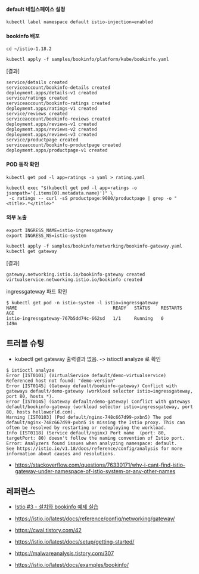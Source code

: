 

#### default 네임스페이스 설정 ####
```
kubectl label namespace default istio-injection=enabled
```


#### bookinfo 배포 ####
```
cd ~/istio-1.18.2

kubectl apply -f samples/bookinfo/platform/kube/bookinfo.yaml 
```
[결과]
```
service/details created
serviceaccount/bookinfo-details created
deployment.apps/details-v1 created
service/ratings created
serviceaccount/bookinfo-ratings created
deployment.apps/ratings-v1 created
service/reviews created
serviceaccount/bookinfo-reviews created
deployment.apps/reviews-v1 created
deployment.apps/reviews-v2 created
deployment.apps/reviews-v3 created
service/productpage created
serviceaccount/bookinfo-productpage created
deployment.apps/productpage-v1 created
```

#### POD 동작 확인 ####
```
kubectl get pod -l app=ratings -o yaml > rating.yaml

kubectl exec "$(kubectl get pod -l app=ratings -o jsonpath='{.items[0].metadata.name}')" \
 -c ratings -- curl -sS productpage:9080/productpage | grep -o "<title>.*</title>"
```

#### 외부 노출 ####
```
export INGRESS_NAME=istio-ingressgateway
export INGRESS_NS=istio-system

kubectl apply -f samples/bookinfo/networking/bookinfo-gateway.yaml
kubectl get gateway
```
[결과]
```
gateway.networking.istio.io/bookinfo-gateway created
virtualservice.networking.istio.io/bookinfo created
```

ingressgateway 파드 확인 
```
$ kubectl get pod -n istio-system -l istio=ingressgateway
NAME                                    READY   STATUS    RESTARTS   AGE
istio-ingressgateway-767b5dd74c-662sd   1/1     Running   0          149m
```

## 트러블 슈팅 ##
* kubectl get gateway 출력결과 없음.
-> istioctl analyze 로 확인
```
$ istioctl analyze 
Error [IST0101] (VirtualService default/demo-virtualservice) Referenced host not found: "demo-version"
Error [IST0145] (Gateway default/bookinfo-gateway) Conflict with gateways default/demo-gateway (workload selector istio=ingressgateway, port 80, hosts *).
Error [IST0145] (Gateway default/demo-gateway) Conflict with gateways default/bookinfo-gateway (workload selector istio=ingressgateway, port 80, hosts helloworld.com).
Warning [IST0103] (Pod default/nginx-748c667d99-pxbn5) The pod default/nginx-748c667d99-pxbn5 is missing the Istio proxy. This can often be resolved by restarting or redeploying the workload.
Info [IST0118] (Service default/nginx) Port name  (port: 80, targetPort: 80) doesn't follow the naming convention of Istio port.
Error: Analyzers found issues when analyzing namespace: default.
See https://istio.io/v1.18/docs/reference/config/analysis for more information about causes and resolutions.
```
* https://stackoverflow.com/questions/76330171/why-i-cant-find-istio-gateway-under-namespace-of-istio-system-or-any-other-names

## 레퍼런스 ##

* [Istio #3 - 설치와 bookinfo 예제 실습](https://musclebear.tistory.com/157)
 
* https://istio.io/latest/docs/reference/config/networking/gateway/

* https://cwal.tistory.com/42

* https://istio.io/latest/docs/setup/getting-started/
  
* https://malwareanalysis.tistory.com/307

* https://istio.io/latest/docs/examples/bookinfo/
